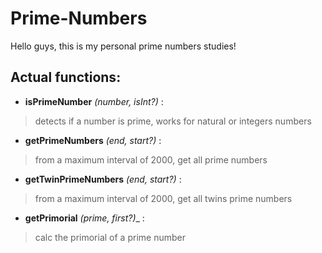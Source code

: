 # Prime-Numbers
Hello guys, this is my personal prime numbers studies!

## Actual functions:

* **isPrimeNumber** _(number, isInt?)_ :
> detects if a number is prime, works for natural or integers numbers
* **getPrimeNumbers** _(end, start?)_ :
> from a maximum interval of 2000, get all prime numbers
* **getTwinPrimeNumbers** _(end, start?)_ :
> from a maximum interval of 2000, get all twins prime numbers
* **getPrimorial** _(prime, first?)__ :
> calc the primorial of a prime number
